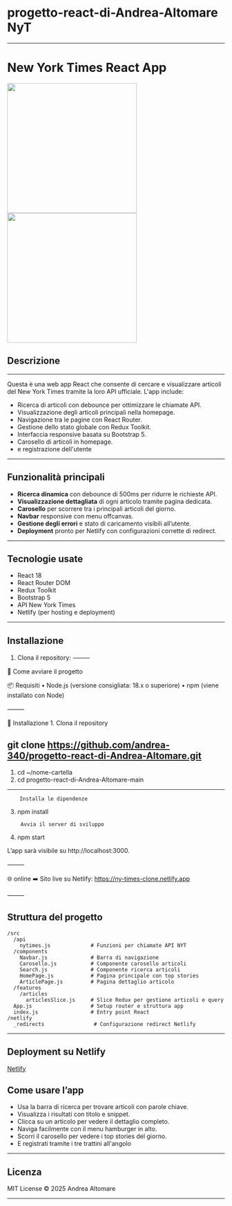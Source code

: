 # progetto-react-di-Andrea-Altomare NyT
---
# New York Times React App
<img src="https://github.com/user-attachments/assets/534c378e-2ae0-483f-8d15-e6632b03211f" width="300" />
<img src="https://github.com/user-attachments/assets/a4eb0f4d-1075-4cca-bf67-c0af62d588e0" width="300" />




## Descrizione
---
Questa è una web app React che consente di cercare e visualizzare articoli del New York Times tramite la loro API ufficiale. L'app include:

* Ricerca di articoli con debounce per ottimizzare le chiamate API.
* Visualizzazione degli articoli principali nella homepage.
* Navigazione tra le pagine con React Router.
* Gestione dello stato globale con Redux Toolkit.
* Interfaccia responsive basata su Bootstrap 5.
* Carosello di articoli in homepage.
* e registrazione dell'utente

---

## Funzionalità principali

* **Ricerca dinamica** con debounce di 500ms per ridurre le richieste API.
* **Visualizzazione dettagliata** di ogni articolo tramite pagina dedicata.
* **Carosello** per scorrere tra i principali articoli del giorno.
* **Navbar** responsive con menu offcanvas.
* **Gestione degli errori** e stato di caricamento visibili all’utente.
* **Deployment** pronto per Netlify con configurazioni corrette di redirect.

---

## Tecnologie usate

* React 18
* React Router DOM
* Redux Toolkit
* Bootstrap 5
* API New York Times
* Netlify (per hosting e deployment)

---

## Installazione

1. Clona il repository:
⸻

🚀 Come avviare il progetto

📦 Requisiti
	•	Node.js (versione consigliata: 18.x o superiore)
	•	npm (viene installato con Node)

⸻

🔧 Installazione
	1.	Clona il repository

git clone https://github.com/andrea-340/progetto-react-di-Andrea-Altomare.git
---
1. cd ~/nome-cartella
2. cd progetto-react-di-Andrea-Altomare-main
---

		Installa le dipendenze

3. npm install

		Avvia il server di sviluppo

4. npm start

L’app sarà visibile su http://localhost:3000.

⸻

🌐 online
➡️ Sito live su Netlify: https://ny-times-clone.netlify.app

⸻
## Struttura del progetto

```
/src
  /api
    nytimes.js             # Funzioni per chiamate API NYT
  /components
    Navbar.js              # Barra di navigazione
    Carosello.js           # Componente carosello articoli
    Search.js              # Componente ricerca articoli
    HomePage.js            # Pagina principale con top stories
    ArticlePage.js         # Pagina dettaglio articolo
  /features
    /articles
      articlesSlice.js     # Slice Redux per gestione articoli e query
  App.js                   # Setup router e struttura app
  index.js                 # Entry point React
/netlify
  _redirects                # Configurazione redirect Netlify
```

---

## Deployment su Netlify
[Netlify](https://ny-times-clone.netlify.app)


## Come usare l’app

* Usa la barra di ricerca per trovare articoli con parole chiave.
* Visualizza i risultati con titolo e snippet.
* Clicca su un articolo per vedere il dettaglio completo.
* Naviga facilmente con il menu hamburger in alto.
* Scorri il carosello per vedere i top stories del giorno.
* E registrati tramite i tre trattini all'angolo

---

## Licenza

MIT License © 2025 Andrea Altomare

---
